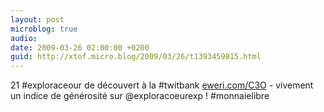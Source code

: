 ```yaml
---
layout: post
microblog: true
audio: 
date: 2009-03-26 02:00:00 +0200
guid: http://xtof.micro.blog/2009/03/26/t1393459815.html
---
```

21 #exploraceour de découvert à la #twitbank  [eweri.com/C3O](http://eweri.com/C3O) - vivement un indice de générosité sur @exploracoeurexp ! #monnaielibre
